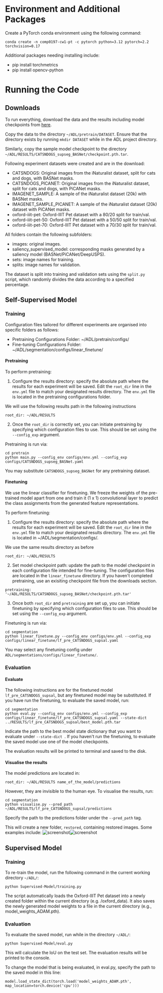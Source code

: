 # Environment and Additional Packages 
Create a PyTorch conda environment using the following command:

```
conda create -n comp0197-cw1-pt -c pytorch python=3.12 pytorch=2.2 torchvision=0.17
```

Additional packages needing installing include:
* pip install torchmetrics
* pip install opencv-python

# Running the Code 
## Downloads
To run everything, download the data and the results including model checkpoints from [here](https://liveuclac-my.sharepoint.com/:f:/g/personal/ucabfjg_ucl_ac_uk/EnHD2XgkFAZDuyuFPpymdNgBTnSYJkkGJJYe4bEg_ovOsg). 

Copy the data to the directory `~/ADL/pretrain/DATASET`. Ensure that the directory exists by running `mkdir DATASET` while in the ADL project directory.

Similarly, copy the sample model checkpoint to the directory `~/ADL/RESULTS/CATSNDOGS_supseg_BASNet/checkpoint.pth.tar`.

Following experiment datasets were created and are in the download:
* CATSNDOGS: Original images from the iNaturalist dataset, split for cats and dogs, with BASNet masks. 
* CATSNDOGS_PICANET: Original images from the iNaturalist dataset, split for cats and dogs, with PiCANet masks. 
* IMAGENET_SAMPLE: A sample of the iNaturalist dataset (20k) with BASNet masks. 
* IMAGENET_SAMPLE_PICANET: A sample of the iNaturalist dataset (20k) dataset with PiCANet masks.
* oxford-iiit-pet: Oxford-IIIT Pet dataset with a 80/20 split for train/val. 
* oxford-iiit-pet-50: Oxford-IIIT Pet dataset with a 50/50 split for train/val. 
* oxford-iiit-pet-70: Oxford-IIIT Pet dataset with a 70/30 split for train/val. 

All folders contain the following subfolders: 
* images: original images. 
* saliency_supervised_model: corresponding masks generated by a saliency model (BASNet/PiCANet/DeepUSPS).
* sets: image names for training. 
* splits: image names for validation. 

The dataset is split into training and validation sets using the `split.py` script, which randomly divides the data according to a specified percentage. 

## Self-Supervised Model

### Training 
Configuration files tailored for different experiments are organised into specific folders as follows:

* Pretraining Configurations Folder: ~/ADL/pretrain/configs/
* Fine-tuning Configurations Folder: ~/ADL/segmentation/configs/linear_finetune/

#### Pretraining 
To perform pretraining:
1. Configure the results directory: specify the absolute path where the results for each experiment will be saved. Edit the `root_dir` line in the `env.yml` file to match your designated results directory. The `env.yml` file is located in the pretraining configurations folder.

We will use the following results path in the following instructions
```
root_dir: ~/ADL/RESULTS
```

2. Once the `root_dir` is correctly set, you can initiate pretraining by specifying which configuration files to use. This should be set using the `--config_exp` argument. 

Pretraining is run via: 
```
cd pretrain
python main.py --config_env configs/env.yml --config_exp configs/CATSNDOGS_supseg_BASNet.yaml
```
You may substitute `CATSNDOGS_supseg_BASNet` for any pretraining dataset.

#### Finetuning 
We use the linear classifier for finetuning. We freeze the weights of the pre-trained model apart from one and train it (1 x 1) convolutional layer to predict the class assignments from the generated feature representations.

To perform finetuning:
1. Configure the results directory: specify the absolute path where the results for each experiment will be saved. Edit the `root_dir` line in the `env.yml` file to match your designated results directory. The `env.yml` file is located in ~/ADL/segmentation/configs/. 

We use the same results directory as before
```
root_dir: ~/ADL/RESULTS
```
2. Set model checkpoint path: update the path to the model checkpoint in each configuration file intended for fine-tuning. The configuration files are located in the `linear_finetune` directory. If you haven't completed pretraining, use an exisiting checkpoint file from the downloads section.
   
```
pretraining: '~/ADL/RESULTS/CATSNDOGS_supseg_BASNet/checkpoint.pth.tar'
```

3. Once both `root_dir` and `pretraining` are set up, you can initiate finetuning by specifying which configuration files to use. This should be set using the `--config_exp` argument. 
   
Finetuning is run via: 
```
cd segmentation
python linear_finetune.py --config_env configs/env.yml --config_exp configs/linear_finetune/lf_pre_CATSNDOGS_supsal.yaml
```
You may select any finetuning config under `ADL/segmentations/configs/linear_finetune/`.

### Evaluation 
#### Evaluate 
The following instructions are for the finetuned model `lf_pre_CATSNDOGS_supsal`, but any finetuned model may be substituted. If you have run the finetuning, to evaluate the saved model, run:
```
cd segmentation
python eval.py --config_env configs/env.yml --config_exp configs/linear_finetune/lf_pre_CATSNDOGS_supsal.yaml --state-dict ../RESULTS/lf_pre_CATSNDOGS_supsal/best_model.pth.tar
```
Indicate the path to the best model state dictionary that you want to evaluate under `--state-dict `. If you haven't run the finetuning, to evaluate the saved model use one of the model checkpoints.

The evaluation results will be printed to terminal and saved to the disk. 

#### Visualise the results
The model predictions are located in: 
```
root_dir: ~/ADL/RESULTS name_of_the_model/predictions
```
However, they are invisible to the human eye. To visualise the results, run: 
```
cd segmentation
python visualise.py --pred_path ~/ADL/RESULTS/lf_pre_CATSNDOGS_supsal/predictions
```

Specify the path to the predictions folder under the `--pred_path` tag. 

This will create a new folder, `restored`, containing restored images. Some examples include: 
![screenshot](dog.jpg)![screenshot](cat.jpg)

## Supervised Model 
### Training 
To re-train the model, run the following command in the current working directory `~/ADL/`: 
```
python Supervised-Model/training.py
```

The script automatically loads the Oxford-IIIT Pet dataset into a newly created folder within the current directory (e.g. /oxford_data). It also saves the newly generated model weights to a file in the current directory (e.g., model_weights_ADAM.pth). 

### Evaluation 
To evaluate the saved model, run while in the directory `~/ADL/`:
```
python Supervised-Model/eval.py
```

This will calculate the IoU on the test set. The evaluation results will be printed to the console. 

To change the model that is being evaluated, in eval.py, specify the path to the saved model in this line:  
```
model.load_state_dict(torch.load('model_weights_ADAM.pth', map_location=torch.device('cpu')))
```
